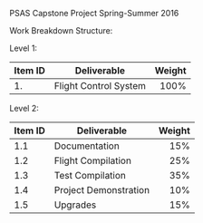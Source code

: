 PSAS Capstone Project
Spring-Summer 2016

Work Breakdown Structure:

Level 1:

| Item ID | Deliverable | Weight |
|-------------|---------|-------:|
| 1. | Flight Control System | 100% |

Level 2:

| Item ID | Deliverable | Weight |
|-------------|---------|-------:|
| 1.1 | Documentation | 15% |
| 1.2 | Flight Compilation | 25% |
| 1.3 | Test Compilation | 35% |
| 1.4 | Project Demonstration | 10% |
| 1.5 | Upgrades | 15% |
